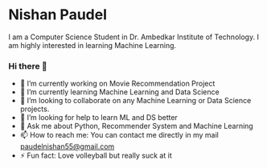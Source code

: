 # Nishan Paudel
I am a Computer Science Student in Dr. Ambedkar Institute of Technology. I am highly interested in learning Machine Learning.

### Hi there 👋



- 🔭 I’m currently working on Movie Recommendation Project
- 🌱 I’m currently learning Machine Learning and Data Science
- 👯 I’m looking to collaborate on any Machine Learning or Data Science projects.
- 🤔 I’m looking for help to learn ML and DS better
- 💬 Ask me about Python, Recommender System and  Machine Learning 
- 📫 How to reach me: You can contact me directly in my mail [paudelnishan55@gmail.com](mailto:paudelnishan55@gmail.com)
- ⚡ Fun fact: Love volleyball but really suck at it


